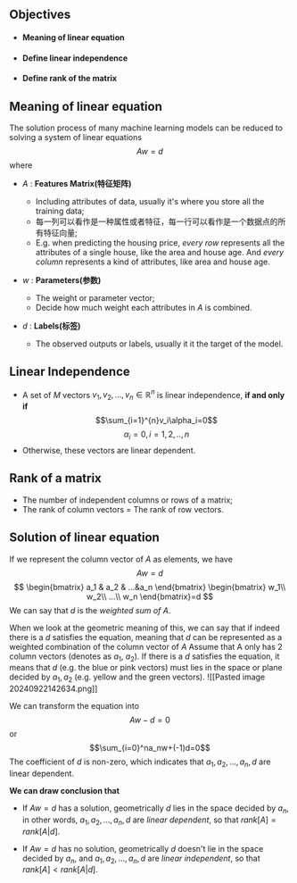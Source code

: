 ## Objectives

- #### Meaning of linear equation
- #### Define linear independence
- #### Define **rank** of the matrix

## Meaning of linear equation

The solution process of many machine learning models can be reduced to solving a system of linear equations 
$$Aw=d$$
where 
- $A$ : **Features Matrix(特征矩阵)** 
	- Including attributes of data, usually it's where you store all the training data;
	- 每一列可以看作是一种属性或者特征，每一行可以看作是一个数据点的所有特征向量;
	- E.g. when predicting the housing price, *every row* represents all the attributes of a single house, like the area and house age. And *every column* represents a kind of attributes, like area and house age.
	
- $w$ : **Parameters(参数)**
	- The weight or parameter vector;
	- Decide how much weight each attributes in $A$ is combined.

- $d$ : **Labels(标签)**
	- The observed outputs or labels, usually it it the target of the model.

## Linear Independence

- A set of $M$ vectors $v_1,v_2,...,v_n \in \mathbb{R}^n$ is linear independence, **if and only if** $$\sum_{i=1}^{n}v_i\alpha_i=0$$$$\alpha_i=0,i=1,2,..,n$$
- Otherwise, these vectors are linear dependent.

## Rank of a matrix

- The number of independent columns or rows of a matrix;
- The rank of column vectors = The rank of row vectors.

## Solution of linear equation

If we represent the column vector of $A$ as elements, we have
$$Aw=d$$
$$
\begin{bmatrix}
a_1 & a_2 & ...&a_n
\end{bmatrix}
\begin{bmatrix}
w_1\\
w_2\\
...\\
w_n
\end{bmatrix}=d
$$
We can say that $d$ is the *weighted sum of A*.

When we look at the geometric meaning of this, we can say that if indeed there is a $d$ satisfies the equation, meaning that $d$ can be represented as a weighted combination of the column vector of $A$ 
Assume that A only has 2 column vectors (denotes as $a_1$, $a_2$).  If there is a $d$ satisfies the equation, it means that $d$ (e.g. the blue or pink vectors) must lies in the space or plane decided by $a_1, a_2$ (e.g. yellow and the green vectors).
![[Pasted image 20240922142634.png]]

We can transform the equation into
$$Aw-d=0$$
or
$$\sum_{i=0}^na_nw+(-1)d=0$$
The coefficient of $d$ is non-zero, which indicates that $a_1,a_2,...,a_n,d$ are linear dependent. 

**We can draw conclusion that**

- If $Aw=d$ has a solution, geometrically $d$ lies in the space decided by $a_n$, in other words,  $a_1,a_2,...,a_n,d$ are *linear dependent*, so that $rank[A]=rank[A|d]$. 

- If $Aw=d$ has no solution, geometrically $d$ doesn't lie in the space decided by $a_n$, and $a_1,a_2,...,a_n,d$ are *linear independent*, so that $rank[A]<rank[A|d]$. 
